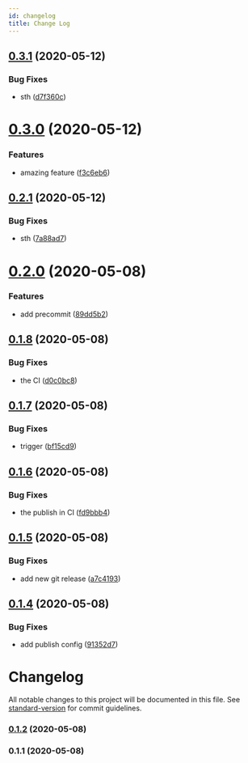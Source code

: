 ```yaml
---
id: changelog
title: Change Log
---
```

## [0.3.1](https://github.com/SoftwareBrothers/example-design-system/compare/v0.3.0...v0.3.1) (2020-05-12)


### Bug Fixes

* sth ([d7f360c](https://github.com/SoftwareBrothers/example-design-system/commit/d7f360ca480ba4fa3a2a36e1f5db088615efa805))

# [0.3.0](https://github.com/SoftwareBrothers/example-design-system/compare/v0.2.1...v0.3.0) (2020-05-12)


### Features

* amazing feature ([f3c6eb6](https://github.com/SoftwareBrothers/example-design-system/commit/f3c6eb6a8b45f846e9967b324b3d7ca359c5ed3d))

## [0.2.1](https://github.com/SoftwareBrothers/example-design-system/compare/v0.2.0...v0.2.1) (2020-05-12)


### Bug Fixes

* sth ([7a88ad7](https://github.com/SoftwareBrothers/example-design-system/commit/7a88ad70d4e005359709029d653eb0cdc8f1b13e))

# [0.2.0](https://github.com/SoftwareBrothers/example-design-system/compare/v0.1.8...v0.2.0) (2020-05-08)


### Features

* add precommit ([89dd5b2](https://github.com/SoftwareBrothers/example-design-system/commit/89dd5b2bcf9ccdf65229c1b77d22bf3fa724cc31))

## [0.1.8](https://github.com/SoftwareBrothers/example-design-system/compare/v0.1.7...v0.1.8) (2020-05-08)


### Bug Fixes

* the CI ([d0c0bc8](https://github.com/SoftwareBrothers/example-design-system/commit/d0c0bc8cac20178342c5b45a8544cd93cea6b716))

## [0.1.7](https://github.com/SoftwareBrothers/example-design-system/compare/v0.1.6...v0.1.7) (2020-05-08)


### Bug Fixes

* trigger ([bf15cd9](https://github.com/SoftwareBrothers/example-design-system/commit/bf15cd9c242d22fa47a121617b8a561158803a4b))

## [0.1.6](https://github.com/SoftwareBrothers/example-design-system/compare/v0.1.5...v0.1.6) (2020-05-08)


### Bug Fixes

* the publish in CI ([fd9bbb4](https://github.com/SoftwareBrothers/example-design-system/commit/fd9bbb45fb3541f0723859477305238a415584f4))

## [0.1.5](https://github.com/SoftwareBrothers/example-design-system/compare/v0.1.4...v0.1.5) (2020-05-08)


### Bug Fixes

* add new git release ([a7c4193](https://github.com/SoftwareBrothers/example-design-system/commit/a7c4193db66d389018e4b708d7d9e0ab47979b40))

## [0.1.4](https://github.com/SoftwareBrothers/example-design-system/compare/v0.1.3...v0.1.4) (2020-05-08)


### Bug Fixes

* add publish config ([91352d7](https://github.com/SoftwareBrothers/example-design-system/commit/91352d7decd043de8f640e6bf7badb17282260d4))

# Changelog

All notable changes to this project will be documented in this file. See [standard-version](https://github.com/conventional-changelog/standard-version) for commit guidelines.

### [0.1.2](https://github.com/SoftwareBrothers/example-design-system/compare/v0.1.1...v0.1.2) (2020-05-08)

### 0.1.1 (2020-05-08)
